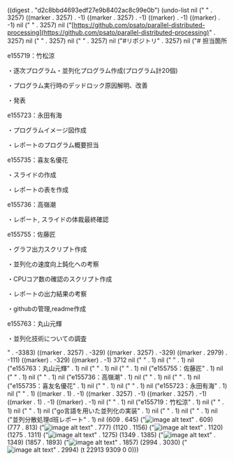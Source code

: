 
((digest . "d2c8bbd4693edf27e9b8402ac8c99e0b") (undo-list nil ("
" . 3257) ((marker . 3257) . -1) ((marker . 3257) . -1) ((marker) . -1) ((marker) . -1) nil ("
" . 3257) nil ("[https://github.com/psato/parallel-distributed-processing](https://github.com/psato/parallel-distributed-processing)" . 3257) nil ("
" . 3257) nil ("
" . 3257) nil ("#リポジトリ" . 3257) nil ("# 担当箇所

e155719：竹松涼

・逐次プログラム・並列化プログラム作成(プログラム計20個)

・プログラム実行時のデッドロック原因解明、改善

・発表

e155723：永田有海

・プログラムイメージ図作成

・レポートのプログラム概要担当

e155735：喜友名優花

・スライドの作成

・レポートの表を作成

e155736：高嶺潮

・レポート, スライドの体裁最終確認

e155755：佐藤匠

・グラフ出力スクリプト作成

・並列化の速度向上鈍化への考察

・CPUコア数の確認のスクリプト作成

・レポートの出力結果の考察

・githubの管理,readme作成

e155763：丸山元輝

・並列化技術についての調査

" . -3383) ((marker . 3257) . -329) ((marker . 3257) . -329) ((marker . 2979) . -111) ((marker) . -329) ((marker) . -1) 3712 nil ("
" . 1) nil ("
" . 1) nil ("e155763：丸山元輝" . 1) nil ("
" . 1) nil ("
" . 1) nil ("e155755：佐藤匠" . 1) nil ("
" . 1) nil ("
" . 1) nil ("e155736：高嶺潮" . 1) nil ("
" . 1) nil ("
" . 1) nil ("e155735：喜友名優花" . 1) nil ("
" . 1) nil ("
" . 1) nil ("e155723：永田有海" . 1) nil ("
" . 1) ((marker . 1) . -1) ((marker . 3257) . -1) ((marker . 3257) . -1) ((marker . 1) . -1) ((marker) . -1) nil ("
" . 1) nil ("e155719：竹松涼" . 1) nil ("
" . 1) nil ("
" . 1) nil ("go言語を用いた並列化の実装" . 1) nil ("
" . 1) nil ("
" . 1) nil ("並列分散処理d班レポート" . 1) nil (609 . 645) ("![image alt text](image_0.png)" . 609) (777 . 813) ("![image alt text](image_1.png)" . 777) (1120 . 1156) ("![image alt text](image_2.png)" . 1120) (1275 . 1311) ("![image alt text](image_3.png)" . 1275) (1349 . 1385) ("![image alt text](image_4.png)" . 1349) (1857 . 1893) ("![image alt text](image_5.png)" . 1857) (2994 . 3030) ("![image alt text](image_6.png)" . 2994) (t 22913 9309 0 0)))

